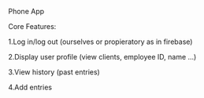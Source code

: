 Phone App

Core Features:

1.Log in/log out (ourselves or propieratory as in firebase)

2.Display user profile (view clients, employee ID, name …)

3.View history (past entries)

4.Add entries  
